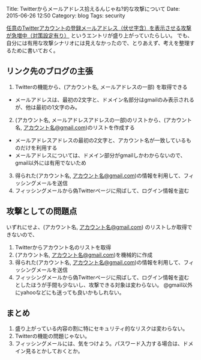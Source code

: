 Title: Twitterからメールアドレス拾えるんじゃね?的な攻撃について
Date: 2015-06-26 12:50
Category: blog
Tags: security

[任意のTwitterアカウントの登録メールアドレス（伏せ字含）を表示させる攻撃が急増中（対策設定有り）](http://did2memo.net/2015/06/24/twitter-one-click-login-attack/) というエントリが盛り上がっていたらしい。
でも、自分には有用な攻撃シナリオには見えなかったので、とりあえず、考えを整理するために書いておく。

## リンク先のブログの主張
1. Twitterの機能から、(アカウント名, メールアドレスの一部) を取得できる
  - メールアドレスは、最初の2文字と、ドメイン名部分はgmailのみ表示されるが、他は最初の1文字のみ。
2. (アカウント名, メールアドレスアドレスの一部)のリストから、(アカウント名, アカウント名@gmail.com)のリストを作成する
  - メールアドレスアドレスの最初の2文字と、アカウント名が一致しているものだけを利用する
  - メールアドレスについては、ドメイン部分がgmailしかわからないので、gmail以外には有用でないため
3. 得られた(アカウント名, アカウント名@gmail.com)の情報を利用して、フィッシングメールを送信
4. フィッシングメールから偽Twitterページに飛ばして、ログイン情報を盗む

## 攻撃としての問題点
いずれにせよ、(アカウント名, アカウント名@gmail.com) のリストしか取得できないので、
1. Twitterからアカウント名のリストを取得
2. (アカウント名, アカウント名@gmail.com)を機械的に作成
3. 得られた(アカウント名, アカウント名@gmail.com)の情報を利用して、フィッシングメールを送信
4. フィッシングメールから偽Twitterページに飛ばして、ログイン情報を盗む
としたほうが手間も少ないし、攻撃できる対象は変わらない。
@gmail以外にyahooなどにも送っても良いかもしれない。

## まとめ
1. 盛り上がっている内容の割に特にセキュリティ的なリスクは変わらない。
2. Twitterの機能の問題じゃない。
3. フィッシングメールには、気をつけよう。パスワード入力する場合は、ドメイン見るとかしておくとか。
